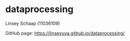# dataprocessing

Linsey Schaap (11036109)

GitHub page: https://linseyuva.github.io/dataprocessing/
